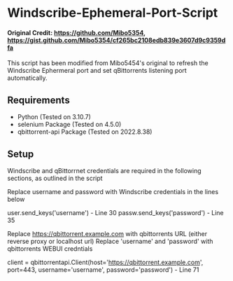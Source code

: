 # Windscribe-Ephemeral-Port-Script

#### Original Credit: https://github.com/Mibo5354, https://gist.github.com/Mibo5354/cf265bc2108edb839e3607d9c9359dfa

This script has been modified from Mibo5454's original to refresh the Windscribe Ephermeral port and set qBittorrents
listening port automatically.

## Requirements

* Python (Tested on 3.10.7)
* selenium Package (Tested on 4.5.0)
* qbittorrent-api Package (Tested on 2022.8.38)

## Setup

Windscribe and qBittorrnet credentials are required in the following sections, as outlined in the script

Replace username and password with Windscribe credentials in the lines below

user.send_keys('username') - Line 30
passw.send_keys('password') - Line 35


Replace https://qbittorrent.example.com with qbittorrents URL (either reverse proxy or localhost url)
Replace 'username' and 'password' with qbittorrents WEBUI credntials

client = qbittorrentapi.Client(host='https://qbittorrent.example.com', port=443, username='username', password='password') - Line 71
